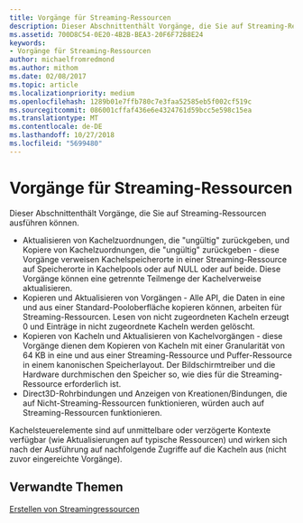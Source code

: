 ```yaml
---
title: Vorgänge für Streaming-Ressourcen
description: Dieser Abschnittenthält Vorgänge, die Sie auf Streaming-Ressourcen ausführen können.
ms.assetid: 700D8C54-0E20-4B2B-BEA3-20F6F72B8E24
keywords:
- Vorgänge für Streaming-Ressourcen
author: michaelfromredmond
ms.author: mithom
ms.date: 02/08/2017
ms.topic: article
ms.localizationpriority: medium
ms.openlocfilehash: 1289b01e7ffb780c7e3faa52585eb5f002cf519c
ms.sourcegitcommit: 086001cffaf436e6e4324761d59bcc5e598c15ea
ms.translationtype: MT
ms.contentlocale: de-DE
ms.lasthandoff: 10/27/2018
ms.locfileid: "5699480"
---
```

# <a name="operations-available-on-streaming-resources"></a>Vorgänge für Streaming-Ressourcen


Dieser Abschnittenthält Vorgänge, die Sie auf Streaming-Ressourcen ausführen können.

-   Aktualisieren von Kachelzuordnungen, die "ungültig" zurückgeben, und Kopiere von Kachelzuordnungen, die "ungültig" zurückgeben - diese Vorgänge verweisen Kachelspeicherorte in einer Streaming-Ressource auf Speicherorte in Kachelpools oder auf NULL oder auf beide. Diese Vorgänge können eine getrennte Teilmenge der Kachelverweise aktualisieren.
-   Kopieren und Aktualisieren von Vorgängen - Alle API, die Daten in eine und aus einer Standard-Pooloberfläche kopieren können, arbeiten für Streaming-Ressourcen. Lesen von nicht zugeordneten Kacheln erzeugt 0 und Einträge in nicht zugeordnete Kacheln werden gelöscht.
-   Kopieren von Kacheln und Aktualisieren von Kachelvorgängen - diese Vorgänge dienen dem Kopieren von Kacheln mit einer Granularität von 64 KB in eine und aus einer Streaming-Ressource und Puffer-Ressource in einem kanonischen Speicherlayout. Der Bildschirmtreiber und die Hardware durchmischen den Speicher so, wie dies für die Streaming-Ressource erforderlich ist.
-   Direct3D-Rohrbindungen und Anzeigen von Kreationen/Bindungen, die auf Nicht-Streaming-Ressourcen funktionieren, würden auch auf Streaming-Ressourcen funktionieren.

Kachelsteuerelemente sind auf unmittelbare oder verzögerte Kontexte verfügbar (wie Aktualisierungen auf typische Ressourcen) und wirken sich nach der Ausführung auf nachfolgende Zugriffe auf die Kacheln aus (nicht zuvor eingereichte Vorgänge).

## <a name="span-idrelated-topicsspanrelated-topics"></a><span id="related-topics"></span>Verwandte Themen


[Erstellen von Streamingressourcen](creating-streaming-resources.md)

 

 




